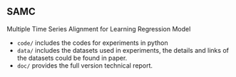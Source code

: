 ## SAMC

Multiple Time Series Alignment for Learning Regression Model

+ `code/` includes the codes for experiments in python
+ `data/` includes the datasets used in experiments, the details and links of the datasets could be found in paper.
+ `doc/` provides the full version technical report.

